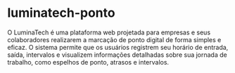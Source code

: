 # luminatech-ponto
O LuminaTech é uma plataforma web projetada para empresas e seus colaboradores realizarem a marcação de ponto digital de forma simples e eficaz. O sistema permite que os usuários registrem seu horário de entrada, saída, intervalos e visualizem informações detalhadas sobre sua jornada de trabalho, como espelhos de ponto, atrasos e intervalos.
